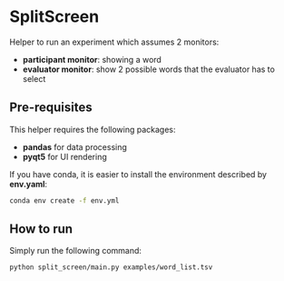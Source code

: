 # SplitScreen

Helper to run an experiment which assumes 2 monitors:
  - **participant monitor**: showing a word
  - **evaluator monitor**: show 2 possible words that the evaluator has to select


## Pre-requisites

This helper requires the following packages:
  - **pandas** for data processing
  - **pyqt5** for UI rendering

If you have conda, it is easier to install the environment described by **env.yaml**:

```sh
conda env create -f env.yml
```

## How to run

Simply run the following command:

```sh
python split_screen/main.py examples/word_list.tsv
```
